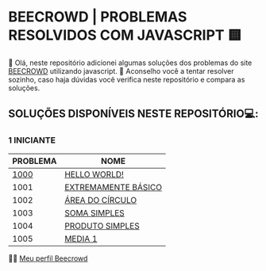 # BEECROWD | PROBLEMAS RESOLVIDOS COM JAVASCRIPT 🟨

👋 Olá, neste repositório adicionei algumas soluções dos problemas do site [BEECROWD](https://www.beecrowd.com.br/) utilizando javascript.
🧠 Aconselho você a tentar resolver sozinho, caso haja dúvidas você verifica neste repositório e compara as soluções.

## SOLUÇÕES DISPONÍVEIS NESTE REPOSITÓRIO💻: 

### 1 INICIANTE
|PROBLEMA| NOME |
|--|--|
| [1000](https://www.beecrowd.com.br/judge/pt/problems/view/1000) |[HELLO WORLD!](https://github.com/makleydson/beecrowd_problems/blob/master/1000/helloWorld.js)  |
| 1001 |[EXTREMAMENTE BÁSICO](https://www.beecrowd.com.br/judge/pt/problems/view/1001)  |
| 1002 |[ÁREA DO CÍRCULO](https://www.beecrowd.com.br/judge/pt/problems/view/1002)  |
| 1003 |[SOMA SIMPLES](https://www.beecrowd.com.br/judge/pt/problems/view/1003)  |
| 1004 |[PRODUTO SIMPLES](https://www.beecrowd.com.br/judge/pt/problems/view/1004)  |
| 1005 |[MEDIA 1](https://www.beecrowd.com.br/judge/pt/problems/view/1005) |


👨‍💻 [Meu perfil Beecrowd](https://www.beecrowd.com.br/judge/pt/profile/684588)